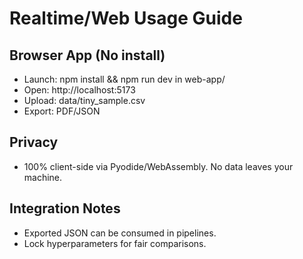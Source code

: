 ﻿# Realtime/Web Usage Guide

## Browser App (No install)
- Launch: npm install && npm run dev in web-app/
- Open: http://localhost:5173
- Upload: data/tiny_sample.csv
- Export: PDF/JSON

## Privacy
- 100% client-side via Pyodide/WebAssembly. No data leaves your machine.

## Integration Notes
- Exported JSON can be consumed in pipelines.
- Lock hyperparameters for fair comparisons.
